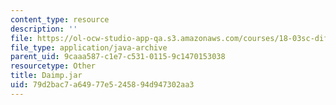 ```yaml
---
content_type: resource
description: ''
file: https://ol-ocw-studio-app-qa.s3.amazonaws.com/courses/18-03sc-differential-equations-fall-2011/79d2bac7a64977e5245894d947302aa3_Daimp.jar
file_type: application/java-archive
parent_uid: 9caaa587-c1e7-c531-0115-9c1470153038
resourcetype: Other
title: Daimp.jar
uid: 79d2bac7-a649-77e5-2458-94d947302aa3
---
```

